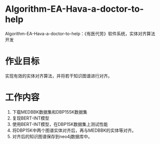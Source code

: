 # Algorithm-EA-Hava-a-doctor-to-help
Algorithm-EA-Hava-a-doctor-to-help：《有医代劳》软件系统，实体对齐算法开发

# 作业目标
实现有效的实体对齐算法，并将若干知识图谱进行对齐。

# 工作内容
1. 下载MEDBBK数据集和DBP155K数据集
2. 复现BERT-INT模型
3. 使用BERT-INT模型，在DBP15K数据集上测试性能
4. 将DBP15K中两个图谱实体对齐后，再与MEDBBK的实体等对齐。
5. 对齐后的知识图谱保存到neo4j数据库中。
